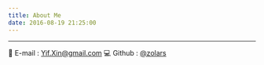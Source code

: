 ```yaml
---
title: About Me
date: 2016-08-19 21:25:00
---
```


---

📧 E-mail : [Yif.Xin@gmail.com](mailto:yif.xin@gmail.com)
💻 Github : [@zolars](https://github.com/zolars/)
